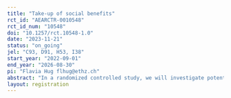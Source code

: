 ```yaml
---
title: "Take-up of social benefits"
rct_id: "AEARCTR-0010548"
rct_id_num: "10548"
doi: "10.1257/rct.10548-1.0"
date: "2023-11-21"
status: "on_going"
jel: "C93, D91, H53, I38"
start_year: "2022-09-01"
end_year: "2026-08-30"
pi: "Flavia Hug flhug@ethz.ch"
abstract: "In a randomized controlled study, we will investigate potential barriers in the application process for health insurance subsidies. For this purpose, all eligible individuals are randomly divided into seven groups. In each treatment group, a barrier in the application process will be addressed and reduced. In the control group, the same procedure as before is implemented. The aim of this study is to understand which measures are most effective in reducing the barrier to take-up of health insurance subsidies and the downstream consequences of these measures. "
layout: registration
---
```


